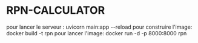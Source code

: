# RPN-CALCULATOR
pour lancer le serveur : uvicorn main:app --reload
pour construire l'image: docker build -t rpn
pour lancer l'image: docker run -d -p 8000:8000 rpn